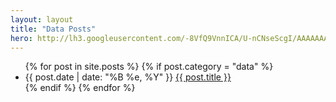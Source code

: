 ```yaml
---
layout: layout
title: "Data Posts"
hero: http://lh3.googleusercontent.com/-8VfQ9VnnICA/U-nCNseScgI/AAAAAAAAG08/YyGPXPsrta4/w931-h508-no/beach.jpg
---
```

<section class="content">
  <ul class="listing">
    {% for post in site.posts %}
    {% if post.category = "data" %}
    <li>
      <span>{{ post.date | date: "%B %e, %Y" }}</span> <a href="{{ post.url }}" title="{{ post.intro}} - {{ post.content.size | divided_by:1000}}k word count">{{ post.title }}</a>
    </li>
    {% endif %}
    {% endfor %}
  </ul>
</section>
